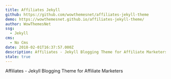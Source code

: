 ```yaml
---
title: Affiliates Jekyll
github: https://github.com/wowthemesnet/affiliates-jekyll-theme
demo: https://wowthemesnet.github.io/affiliates-jekyll-theme/
author: WowThemesNet
ssg:
  - Jekyll
cms:
  - No Cms
date: 2018-02-01T16:37:57.000Z
description: Affiliates - Jekyll Blogging Theme for Affiliate Marketers
stale: true
---
```


Affiliates - Jekyll Blogging Theme for Affiliate Marketers
